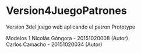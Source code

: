 # Version4JuegoPatrones

Version 3del juego web aplicando el patron Prototype

Modelos 1 
Nicolás Góngora - 20151020008 (Autor) 
<br>
Carlos Camacho - 20151020034 (Autor)
